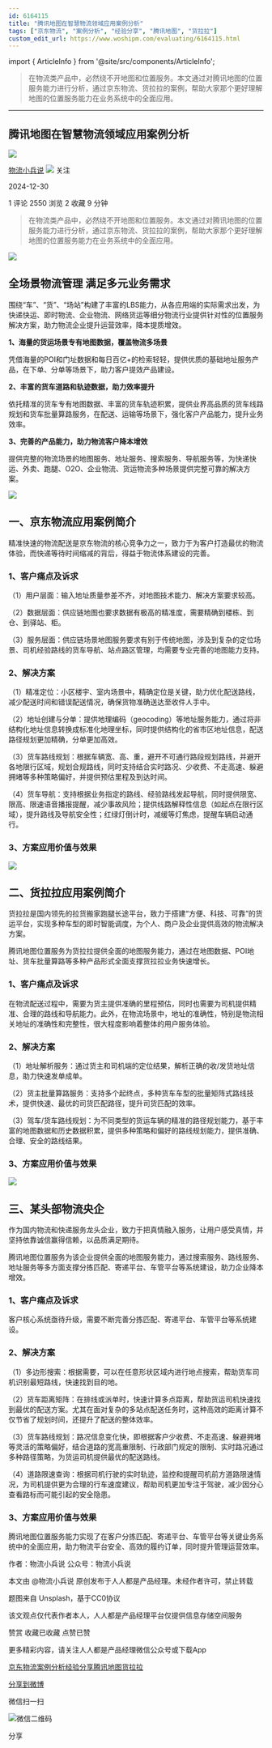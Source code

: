 ```yaml
---
id: 6164115
title: "腾讯地图在智慧物流领域应用案例分析"
tags: ["京东物流", "案例分析", "经验分享", "腾讯地图", "货拉拉"]
custom_edit_url: https://www.woshipm.com/evaluating/6164115.html
---
```

import { ArticleInfo } from '@site/src/components/ArticleInfo';

<ArticleInfo
    author="物流小兵说"
    authorLink="https://www.woshipm.com/u/658093"
    published="2024-12-30"
    views={2550}
    comments={1}
    collects={2}
/>

> 在物流类产品中，必然绕不开地图和位置服务。本文通过对腾讯地图的位置服务能力进行分析，通过京东物流、货拉拉的案例，帮助大家那个更好理解地图的位置服务能力在业务系统中的全面应用。

---

## 腾讯地图在智慧物流领域应用案例分析

[![](https://static.woshipm.com/view/woshipm_api_def_20241230105723_1637.jpg?imageView2/1/w/72/h/72/q/100)](https://www.woshipm.com/u/658093)

[物流小兵说](https://www.woshipm.com/u/658093) ![](https://static.woshipm.com/tag/1101_1@2x.png) 关注

2024-12-30

1 评论 2550 浏览 2 收藏 9 分钟

> 在物流类产品中，必然绕不开地图和位置服务。本文通过对腾讯地图的位置服务能力进行分析，通过京东物流、货拉拉的案例，帮助大家那个更好理解地图的位置服务能力在业务系统中的全面应用。

![](https://image.woshipm.com/2023/05/06/02b16dac-ec01-11ed-adbb-00163e0b5ff3.jpg)

## 全场景物流管理 满足多元业务需求

围绕“车”、“货”、“场站”构建了丰富的LBS能力，从各应用端的实际需求出发，为快递快运、即时物流、企业物流、网络货运等细分物流行业提供针对性的位置服务解决方案，助力物流企业提升运营效率，降本提质增效。

**1、海量的货运场景专有地图数据，覆盖物流多场景**

凭借海量的POI和门址数据和每日百亿+的检索轻轻，提供优质的基础地址服务产品，在下单、分单等场景下，助力客户提效产品建设。

**2、丰富的货车道路和轨迹数据，助力效率提升**

依托精准的货车专有地图数据、丰富的货车轨迹积累，提供业界高品质的货车线路规划和货车批量算路服务，在配送、运输等场景下，强化客户产品能力，提升业务效率。

**3、完善的产品能力，助力物流客户降本增效**

提供完整的物流场景的地图服务、地址服务、搜索服务、导航服务等，为快递快运、外卖、跑腿、O2O、企业物流、货运物流多种场景提供完整可靠的解决方案。

![](https://image.woshipm.com/2024/12/30/b9dd8b12-c64f-11ef-bc77-00163e1bca14.png)

## 一、京东物流应用案例简介

精准快速的物流配送是京东物流的核心竞争力之一，致力于为客户打造最优的物流体验，而快递等待时间缩减的背后，得益于物流体系建设的完善。

### 1、客户痛点及诉求

（1）用户层面：输入地址质量参差不齐，对地图技术能力、解决方案要求较高。

（2）数据层面：供应链地图也要求数据有极高的精准度，需要精确到楼栋、到仓、到驿站、柜。

（3）服务层面：供应链场景地图服务要求有别于传统地图，涉及到复杂的定位场景、司机经验路线的货车导航、站点路区管理，均需要专业完善的地图能力支持。

### 2、解决方案

（1）精准定位：小区楼宇、室内场景中，精确定位是关键，助力优化配送路线，减少配送时间和错误配送情况，确保货物准确送达至收件人手中。

（2）地址创建与分单：提供地理编码（geocoding）等地址服务能力，通过将非结构化地址信息转换成标准化地理坐标，同时提供结构化的省市区地址信息，配送路径规划更加精确，分单更加高效。

（3）货车路线规划：根据车辆宽、高、重，避开不可通行路段规划路线，并避开各地限行区域，规划合规路线，同时支持结合实时路况、少收费、不走高速、躲避拥堵等多种策略偏好，并提供预估里程及到达时间。

（4）货车导航：支持根据业务指定的路线、经验路线发起导航，同时提供限宽、限高、限速语音播报提醒，减少事故风险；提供线路解释性信息（如起点在限行区域），提升路线及导航安全性；红绿灯倒计时，减缓等灯焦虑，提醒车辆启动通行。

### 3、方案应用价值与效果

![](https://image.woshipm.com/2024/12/30/06e5ddec-c650-11ef-a479-00163e09d72f.png)

## 二、货拉拉应用案例简介

货拉拉是国内领先的拉货搬家跑腿长途平台，致力于搭建“方便、科技、可靠”的货运平台，实现多种车型的即时智能调度，为个人、商户及企业提供高效的物流解决方案。

腾讯地图位置服务为货拉拉提供全面的地图服务能力，通过在地图数据、POI地址、货车批量算路等多种产品形式全面支撑货拉拉业务快速增长。

### 1、客户痛点及诉求

在物流配送过程中，需要为货主提供准确的里程预估，同时也需要为司机提供精准、合理的路线和导航能力。此外，在物流场景中，地址的准确性，特别是物流相关地址的准确性和完整性，很大程度影响着整体的用户服务体验。

### 2、解决方案

（1）地址解析服务：通过货主和司机端的定位结果，解析正确的收/发货地址信息，助力快速发单成单。

（2）货主批量算路服务：支持多个起终点，多种货车车型的批量矩阵式路线技术，提供快速、最优的司货匹配路径，提升司货匹配的效率。

（3）驾车/货车路线规划：为不同类型的货运车辆的精准的路径规划能力，基于丰富的地图数据和历史数据积累，提供多种策略和偏好的路线规划能力，提供准确、合理、安全的路线结果。

### 3、方案应用价值与效果

![](https://image.woshipm.com/2024/12/30/349fc8c4-c650-11ef-a9cf-00163e09d72f.png)

## 三、某头部物流央企

作为国内物流和快递服务龙头企业，致力于把真情融入服务，让用户感受真情，并坚持依靠诚信赢得信赖，以品质满足期待。

腾讯地图位置服务为该企业提供全面的地图服务能力，通过搜索服务、路线服务、地址服务等多方面支撑分拣匹配、寄递平台、车管平台等系统建设，助力企业降本增效。

### 1、客户痛点及诉求

客户核心系统亟待升级，需要不断完善分拣匹配、寄递平台、车管平台等系统建设。

### 2、解决方案

（1）多边形搜索：根据需要，可以在任意形状区域内进行地点搜索，帮助货车司机识别最短路线，快速找到目的地。

（2）货车距离矩阵：在排线或派单时，快速计算多点距离，帮助货运司机快速找到最优的配送方案。尤其在面对复杂的多站点配送任务时，这种高效的距离计算不仅节省了规划时间，还提升了配送的整体效率。

（3）货车路线规划：路况信息变化快，即根据客户少收费、不走高速、躲避拥堵等灵活的策略偏好，结合道路的宽高重限制、行政部门规定的限制、实时路况通过多种路径策略，为货运司机提供最优的配送路线。

（4）道路限速查询：根据司机行驶的实时轨迹，监控和提醒司机前方道路限速情况，为司机提供更为合理的行车速度建议，帮助司机更加专注于驾驶，减少因分心查看路标而可能引起的安全隐患。

### 3、方案应用价值与效果

腾讯地图位置服务能力实现了在客户分拣匹配、寄递平台、车管平台等关键业务系统中的全面应用，助力物流平台安全、高效的履约订单，同时提升管理运营效率。

作者：物流小兵说 公众号：物流小兵说

本文由 @物流小兵说 原创发布于人人都是产品经理。未经作者许可，禁止转载

题图来自 Unsplash，基于CC0协议

该文观点仅代表作者本人，人人都是产品经理平台仅提供信息存储空间服务

赞赏 收藏已收藏 点赞已赞

更多精彩内容，请关注人人都是产品经理微信公众号或下载App

[京东物流](https://www.woshipm.com/tag/%e4%ba%ac%e4%b8%9c%e7%89%a9%e6%b5%81)[案例分析](https://www.woshipm.com/tag/%e6%a1%88%e4%be%8b%e5%88%86%e6%9e%90)[经验分享](https://www.woshipm.com/tag/%e7%bb%8f%e9%aa%8c%e5%88%86%e4%ba%ab)[腾讯地图](https://www.woshipm.com/tag/%e8%85%be%e8%ae%af%e5%9c%b0%e5%9b%be)[货拉拉](https://www.woshipm.com/tag/%e8%b4%a7%e6%8b%89%e6%8b%89)

[分享到微博](https://service.weibo.com/share/share.php?appkey=2775287854&title=腾讯地图在智慧物流领域应用案例分析&url=https://www.woshipm.com/evaluating/6164115.html&pic=https://image.woshipm.com/2023/05/06/02b16dac-ec01-11ed-adbb-00163e0b5ff3.jpg)

微信扫一扫

![微信二维码](https://api.pwmqr.com/qrcode/create/?url=https://www.woshipm.com/evaluating/6164115.html)

分享